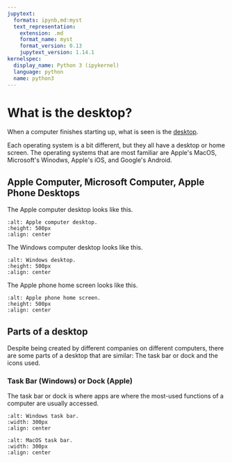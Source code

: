 ```yaml
---
jupytext:
  formats: ipynb,md:myst
  text_representation:
    extension: .md
    format_name: myst
    format_version: 0.13
    jupytext_version: 1.14.1
kernelspec:
  display_name: Python 3 (ipykernel)
  language: python
  name: python3
---
```


# What is the desktop?

When a computer finishes starting up, what is seen is the [desktop](glossary.html/#desktop).

Each operating system is a bit different, but they all have a desktop or home screen. The operating systems that are most familiar are Apple's MacOS, Microsoft's Winodws, Apple's iOS, and Google's Android.

## Apple Computer, Microsoft Computer, Apple Phone Desktops

The Apple computer desktop looks like this.

```{image} ./images/desktop_macos.png
:alt: Apple computer desktop.
:height: 500px
:align: center
```

The Windows computer desktop looks like this.

```{image} ./images/desktop_windows.png
:alt: Windows desktop.
:height: 500px
:align: center
```

The Apple phone home screen looks like this.

```{image} ./images/desktop_ios.jpg
:alt: Apple phone home screen.
:height: 500px
:align: center
```

## Parts of a desktop

Despite being created by different companies on different computers, there are some parts of a desktop that are similar: The task bar or dock and the icons used.

### Task Bar (Windows) or Dock (Apple)

The task bar or dock is where apps are where the most-used functions of a computer are usually accessed.

```{image} ./images/task_bar_windows.png
:alt: Windows task bar.
:width: 300px
:align: center
```

```{image} ./images/task_bar_macos.png
:alt: MacOS task bar.
:width: 300px
:align: center
```
